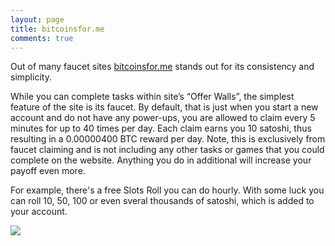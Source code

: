 ```yaml
---
layout: page
title: bitcoinsfor.me
comments: true
---
```


Out of many faucet sites <a href="http://bit.ly/www-bitcoinsfor-me" target="_blank">bitcoinsfor.me</a> stands out for its consistency and simplicity.

While you can complete tasks within site’s “Offer Walls”, the simplest feature of the site is its faucet. By default, that is just when you start a new account and do not have any power-ups, you are allowed to claim every 5 minutes for up to 40 times per day. Each claim earns you 10 satoshi, thus resulting in a 0.00000400 BTC reward per day. Note, this is exclusively from faucet claiming and is not including any other tasks or games that you could complete on the website. Anything you do in additional will increase your payoff even more.

For example, there's a free Slots Roll you can do hourly. With some luck you can roll 10, 50, 100 or even sveral thousands of satoshi, which is added to your account.

<p> </p>
<p><img src="/assets/images/bitcoinsfor.me-01" border="0"></p>
<p> </p>
